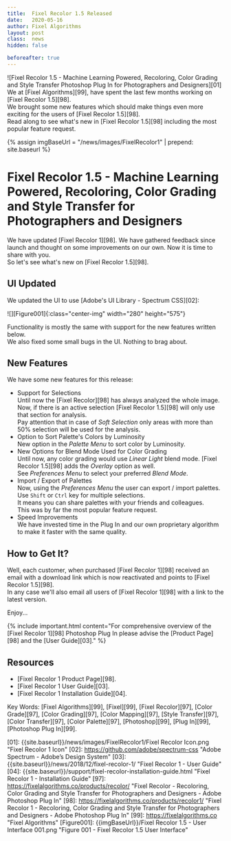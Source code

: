 ```yaml
---
title:  Fixel Recolor 1.5 Released
date: 	2020-05-16
author: Fixel Algorithms
layout: post
class:  news
hidden: false

beforeafter: true
---
```


![Fixel Recolor 1.5 - Machine Learning Powered, Recoloring, Color Grading and Style Transfer Photoshop Plug In for Photographers and Designers][01]
We at [Fixel Algorithms][99], have spent the last few months working on [Fixel Recolor 1.5][98].  
We brought some new features which should make things even more exciting for the users of [Fixel Recolor 1.5][98].  
Read along to see what's new in [Fixel Recolor 1.5][98] including the most popular feature request.  

{% assign imgBaseUrl = "/news/images/FixelRecolor1" | prepend: site.baseurl %}

# Fixel Recolor 1.5 - Machine Learning Powered, Recoloring, Color Grading and Style Transfer for Photographers and Designers

We have updated [Fixel Recolor 1][98]. We have gathered feedback since launch and thought on some improvements on our own. Now it is time to share with you.  
So let's see what's new on [Fixel Recolor 1.5][98].  

## UI Updated

We updated the UI to use [Adobe's UI Library - Spectrum CSS][02]:

![][Figure001]{:class="center-img" width="280" height="575"}

Functionality is mostly the same with support for the new features written below.  
We also fixed some small bugs in the UI. Nothing to brag about.

## New Features

We have some new features for this release:

 *	Support for Selections  
	Until now the [Fixel Recolor][98] has always analyzed the whole image. Now, if there is an active selection [Fixel Recolor 1.5][98] will only use that section for analysis.  
	Pay attention that in case of *Soft Selection* only areas with more than 50% selection will be used for the analysis.
 *	Option to Sort Palette's Colors by Luminosity  
	New option in the *Palette Menu* to sort color by Luminosity.
 *	New Options for Blend Mode Used for Color Grading  
	Until now, any color grading would use *Linear Light* blend mode. [Fixel Recolor 1.5][98] adds the *Overlay* option as well.  
	See *Preferences Menu* to select your preferred *Blend Mode*.
 *	Import / Export of Palettes  
	Now, using the *Preferences Menu* the user can export / import palettes. Use `Shift` or `Ctrl` key for multiple selections.  
	It means you can share palettes with your friends and colleagues.  
	This was by far the most popular feature request.  
 *	Speed Improvements  
	We have invested time in the Plug In and our own proprietary algorithm to make it faster with the same quality.
	
## How to Get It?

Well, each customer, when purchased [Fixel Recolor 1][98] received an email with a download link which is now reactivated and points to [Fixel Recolor 1.5][98].  
In any case we'll also email all users of [Fixel Recolor 1][98] with a link to the latest version.

Enjoy...

{% include important.html content="For comprehensive overview of the [Fixel Recolor 1][98] Photoshop Plug In please advise the [Product Page][98] and the [User Guide][03]." %}

## Resources
 *  [Fixel Recolor 1 Product Page][98].
 *  [Fixel Recolor 1 User Guide][03].
 *  [Fixel Recolor 1 Installation Guide][04].

Key Words: [Fixel Algorithms][99], [Fixel][99], [Fixel Recolor][97], [Color Grade][97], [Color Grading][97], [Color Mapping][97], [Style Transfer][97], [Color Transfer][97], [Color Palette][97], [Photoshop][99], [Plug In][99], [Photoshop Plug In][99].


<!-- This is commented out -->
  [01]: {{site.baseurl}}/news/images/FixelRecolor1/Fixel Recolor Icon.png "Fixel Recolor 1 Icon"
  [02]: https://github.com/adobe/spectrum-css "Adobe Spectrum - Adobe’s Design System"
  [03]: {{site.baseurl}}/news/2018/12/fixel-recolor-1/ "Fixel Recolor 1 - User Guide"
  [04]: {{site.baseurl}}/support/fixel-recolor-installation-guide.html "Fixel Recolor 1 - Installation Guide"
  [97]: https://fixelalgorithms.co/products/recolor/ "Fixel Recolor - Recoloring, Color Grading and Style Transfer for Photographers and Designers - Adobe Photoshop Plug In"
  [98]: https://fixelalgorithms.co/products/recolor1/ "Fixel Recolor 1 - Recoloring, Color Grading and Style Transfer for Photographers and Designers - Adobe Photoshop Plug In"
  [99]: https://fixelalgorithms.co "Fixel Algorithms"
  [Figure001]: {{imgBaseUrl}}/Fixel Recolor 1.5 - User Interface 001.png "Figure 001 - Fixel Recolor 1.5 User Interface"
  